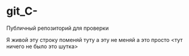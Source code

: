 # git_C-
Публичный репозиторий для проверки

Я живой
эту строку поменяй
туту
а эту не меняй
а это просто <тут ничего не было это шутка>
